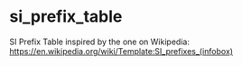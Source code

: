 # si_prefix_table
SI Prefix Table inspired by the one on Wikipedia: https://en.wikipedia.org/wiki/Template:SI_prefixes_(infobox)
